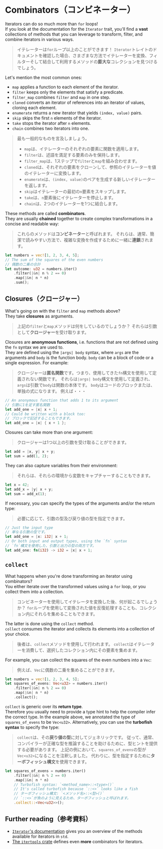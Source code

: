 # Combinators（コンビネーター）

Iterators can do so much more than `for` loops!\
If you look at the documentation for the `Iterator` trait, you'll find a **vast** collections of
methods that you can leverage to transform, filter, and combine iterators in various ways.

> イテレーターは`for`ループ以上のことができます！
> `Iterator`トレイトのドキュメントを確認した場合、さまざまな方法でイテレーターを変換、フィルターそして結合して利用するメソッドの**膨大な**コレクションを見つけるでしょう。

Let's mention the most common ones:

- `map` applies a function to each element of the iterator.
- `filter` keeps only the elements that satisfy a predicate.
- `filter_map` combines `filter` and `map` in one step.
- `cloned` converts an iterator of references into an iterator of values, cloning each element.
- `enumerate` returns a new iterator that yields `(index, value)` pairs.
- `skip` skips the first `n` elements of the iterator.
- `take` stops the iterator after `n` elements.
- `chain` combines two iterators into one.

> 最も一般的なものを言及しましょう。
>
> - `map`は、イテレーターのそれぞれの要素に関数を適用します。
> - `filter`は、述語を満足する要素のみを保持します。
> - `filter_map`は、1ステップで`filter`と`map`を組み合わせます。
> - `cloned`は、それぞれの要素をクローンして、参照のイテレーターを値のイテレーターに変換します。
> - `enumerate`は、`(index, value)`のペアを生成する新しいイテレーターを返します。
> - `skip`はイテレーターの最初の`n`要素をスキップします。
> - `take`は、`n`要素後にイテレーターを停止します。
> - `chain`は、2つのイテレーターを1つに結合します。

These methods are called **combinators**.\
They are usually **chained** together to create complex transformations in a concise and readable way:

> これらのメソッドは**コンビネーター**と呼ばれます。
> それらは、通常、簡潔で読みやすい方法で、複雑な変換を作成するために一緒に**連鎖**されます。

```rust
let numbers = vec![1, 2, 3, 4, 5];
// The sum of the squares of the even numbers
// 偶数の二乗の合計
let outcome: u32 = numbers.iter()
    .filter(|&n| n % 2 == 0)
    .map(|&n| n * n)
    .sum();
```

## Closures（クロージャー）

What's going on with the `filter` and `map` methods above?\
They take **closures** as arguments.

> 上記の`filter`と`map`メソッドは何をしているのでしょうか？
> それらは引数として**クロージャー**を受け取ります。

Closures are **anonymous functions**, i.e. functions that are not defined using the `fn` syntax we are used to.\
They are defined using the `|args| body` syntax, where `args` are the arguments and `body` is the function body.
`body` can be a block of code or a single expression.
For example:

> クロージャーは**匿名関数**です。つまり、使用してきた`fn`構文を使用して定義されない関数です。
> それらは`|args| body`構文を使用して定義され、`args`は引数で`body`は関数の本体です。
> `body`はコードのブロックまたは、単独の式になります。
> 例えば・・・

```rust
// An anonymous function that adds 1 to its argument
// 引数に1を足す匿名関数
let add_one = |x| x + 1;
// Could be written with a block too:
// ブロックで記述することもできます。
let add_one = |x| { x + 1 };
```

Closures can take more than one argument:

> クロージャーは1つ以上の引数を受け取ることができます。

```rust
let add = |x, y| x + y;
let sum = add(1, 2);
```

They can also capture variables from their environment:

> それらは、それらの環境から変数をキャプチャーすることもできます。

```rust
let x = 42;
let add_x = |y| x + y;
let sum = add_x(1);
```

If necessary, you can specify the types of the arguments and/or the return type:

> 必要に応じて、引数の型及び戻り値の型を指定できます。

```rust
// Just the input type
// 単なる引数の型です。
let add_one = |x: i32| x + 1;
// Or both input and output types, using the `fn` syntax
// `fn`構文を使用した、引数と出力の型の両方です。
let add_one: fn(i32) -> i32 = |x| x + 1;
```

## `collect`

What happens when you're done transforming an iterator using combinators?\
You either iterate over the transformed values using a `for` loop, or you collect them into a collection.

> コンビネーターを使用してイテレータを変換した後、何が起こるでしょうか？
> `for`ループを使用して変換された値を反復処理することも、コレクション内にそれらを集めることもできます。

The latter is done using the `collect` method.\
`collect` consumes the iterator and collects its elements into a collection of your choice.

> 後者は、`collect`メソッドを使用して行われます。
> `collect`はイテレーターを消費して、選択したコレクション内にその要素を集めます。

For example, you can collect the squares of the even numbers into a `Vec`:

> 例えば、`Vec`に偶数の二乗を集めることができます。

```rust
let numbers = vec![1, 2, 3, 4, 5];
let squares_of_evens: Vec<u32> = numbers.iter()
    .filter(|&n| n % 2 == 0)
    .map(|&n| n * n)
    .collect();
```

`collect` is generic over its **return type**.\
Therefore you usually need to provide a type hint to help the compiler infer the correct type.
In the example above, we annotated the type of `squares_of_evens` to be `Vec<u32>`.
Alternatively, you can use the **turbofish syntax** to specify the type:

> `collect`は、その**戻り値の型**に対してジェネリックです。
> 従って、通常、コンパイラーが正確な型を推論することを助けるために、型ヒントを提供する必要があります。
> 上記の例において、`squares_of_evens`の型が`Vec<u32>`になることを注釈しました。
> 代わりに、型を指定するために**ターボフィッシュ構文**を使用できます。

```rust
let squares_of_evens = numbers.iter()
    .filter(|&n| n % 2 == 0)
    .map(|&n| n * n)
    // Turbofish syntax: `<method_name>::<type>()`
    // It's called turbofish because `::<>` looks like a fish
    // ターボフィッシュ構文: `<メソッド名>::<型>()`
    // `::<>`が魚のように見えるため、ターボフィッシュと呼ばれます。
    .collect::<Vec<u32>>();
```

## Further reading（参考資料）

- [`Iterator`'s documentation](https://doc.rust-lang.org/std/iter/trait.Iterator.html) gives you an
  overview of the methods available for iterators in `std`.
- [The `itertools` crate](https://docs.rs/itertools/) defines even **more** combinators for iterators.
